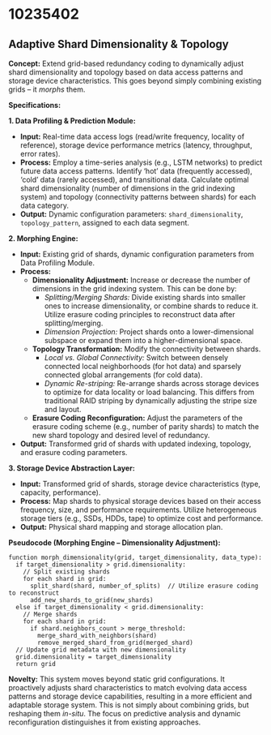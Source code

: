# 10235402

## Adaptive Shard Dimensionality & Topology

**Concept:** Extend grid-based redundancy coding to dynamically adjust shard dimensionality and topology based on data access patterns and storage device characteristics. This goes beyond simply combining existing grids – it *morphs* them.

**Specifications:**

**1. Data Profiling & Prediction Module:**

*   **Input:** Real-time data access logs (read/write frequency, locality of reference), storage device performance metrics (latency, throughput, error rates).
*   **Process:** Employ a time-series analysis (e.g., LSTM networks) to predict future data access patterns. Identify ‘hot’ data (frequently accessed), ‘cold’ data (rarely accessed), and transitional data. Calculate optimal shard dimensionality (number of dimensions in the grid indexing system) and topology (connectivity patterns between shards) for each data category.
*   **Output:**  Dynamic configuration parameters: `shard_dimensionality`, `topology_pattern`, assigned to each data segment.

**2. Morphing Engine:**

*   **Input:** Existing grid of shards, dynamic configuration parameters from Data Profiling Module.
*   **Process:**
    *   **Dimensionality Adjustment:**  Increase or decrease the number of dimensions in the grid indexing system. This can be done by:
        *   *Splitting/Merging Shards:*  Divide existing shards into smaller ones to increase dimensionality, or combine shards to reduce it.  Utilize erasure coding principles to reconstruct data after splitting/merging.
        *   *Dimension Projection:*  Project shards onto a lower-dimensional subspace or expand them into a higher-dimensional space.
    *   **Topology Transformation:**  Modify the connectivity between shards.
        *   *Local vs. Global Connectivity:* Switch between densely connected local neighborhoods (for hot data) and sparsely connected global arrangements (for cold data).
        *   *Dynamic Re-striping:*  Re-arrange shards across storage devices to optimize for data locality or load balancing. This differs from traditional RAID striping by dynamically adjusting the stripe size and layout.
    *   **Erasure Coding Reconfiguration:**  Adjust the parameters of the erasure coding scheme (e.g., number of parity shards) to match the new shard topology and desired level of redundancy.
*   **Output:**  Transformed grid of shards with updated indexing, topology, and erasure coding parameters.

**3.  Storage Device Abstraction Layer:**

*   **Input:** Transformed grid of shards, storage device characteristics (type, capacity, performance).
*   **Process:** Map shards to physical storage devices based on their access frequency, size, and performance requirements. Utilize heterogeneous storage tiers (e.g., SSDs, HDDs, tape) to optimize cost and performance.
*   **Output:**  Physical shard mapping and storage allocation plan.

**Pseudocode (Morphing Engine – Dimensionality Adjustment):**

```
function morph_dimensionality(grid, target_dimensionality, data_type):
  if target_dimensionality > grid.dimensionality:
    // Split existing shards
    for each shard in grid:
      split_shard(shard, number_of_splits)  // Utilize erasure coding to reconstruct
      add_new_shards_to_grid(new_shards)
  else if target_dimensionality < grid.dimensionality:
    // Merge shards
    for each shard in grid:
      if shard.neighbors_count > merge_threshold:
        merge_shard_with_neighbors(shard)
        remove_merged_shard_from_grid(merged_shard)
  // Update grid metadata with new dimensionality
  grid.dimensionality = target_dimensionality
  return grid
```

**Novelty:**  This system moves beyond static grid configurations. It proactively adjusts shard characteristics to match evolving data access patterns and storage device capabilities, resulting in a more efficient and adaptable storage system. This is not simply about combining grids, but reshaping them *in-situ*. The focus on predictive analysis and dynamic reconfiguration distinguishes it from existing approaches.